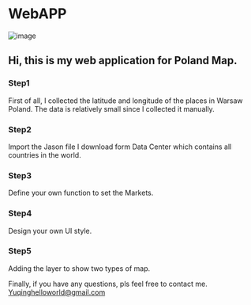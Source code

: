# WebAPP
![image](https://user-images.githubusercontent.com/69694512/178597871-11e3d9b8-992f-43a1-84e7-396d15c9df53.png)


## Hi, this is my web application for Poland Map. 

### Step1
First of all, I collected the latitude and longitude of the places in Warsaw Poland. The data is relatively small since I collected it manually.

### Step2
Import the Jason file I download form Data Center which contains all countries in the world. 

### Step3
Define your own function to set the Markets.

### Step4
Design your own UI style.

### Step5
Adding the layer to show two types of map. 


Finally, if you have any questions, pls feel free to contact me. Yuqinghelloworld@gmail.com
